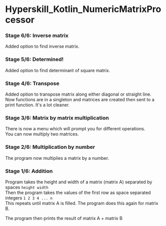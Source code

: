 # Hyperskill_Kotlin_NumericMatrixProcessor

### Stage 6/6: Inverse matrix

Added option to find inverse matrix.

### Stage 5/6: Determined!

Added option to find determinant of square matrix.

### Stage 4/6: Transpose

Added option to transpose matrix along either diagonal or straight line. \
Now functions are in a singleton and matrices are created then sent to a print function. It's a lot cleaner.

### Stage 3/6: Matrix by matrix multiplication

There is now a menu which will prompt you for different operations. \
You can now multiply two matrices.

### Stage 2/6: Multiplication by number

The program now multiplies a matrix by a number.

### Stage 1/6: Addition

Program takes the height and width of a matrix (matrix A) separated by spaces `height width` \
Then the program takes the values of the first row as space separated integers `1 2 3 4 ... n` \
This repeats until matrix A is filled.
The program does this again for matrix B.

The program then prints the result of matrix A + matrix B